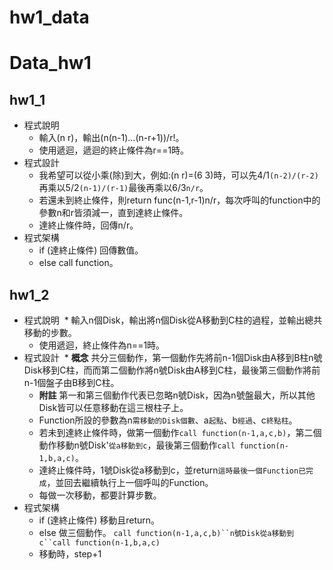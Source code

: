 # hw1_data
# Data_hw1
## hw1_1
* 程式說明
  * 輸入(n r)，輸出(n(n-1)...(n-r+1))/r!。
  * 使用遞迴，遞迴的終止條件為r==1時。
* 程式設計
  * 我希望可以從小乘(除)到大，例如:(n r)=(6 3)時，可以先4/1`(n-2)/(r-2)`再乘以5/2`(n-1)/(r-1)`最後再乘以6/3`n/r`。
  * 若還未到終止條件，則return func(n-1,r-1)n/r，每次呼叫的function中的參數n和r皆須減一，直到達終止條件。
  * 達終止條件時，回傳n/r。
* 程式架構
  * if (達終止條件) 回傳數值。
  * else call function。
## hw1_2
* 程式說明
  * 輸入n個Disk，輸出將n個Disk從A移動到C柱的過程，並輸出總共移動的步數。
  * 使用遞迴，終止條件為n==1時。
* 程式設計
  * **概念** 共分三個動作，第一個動作先將前n-1個Disk由A移到B柱n號Disk移到C柱，而而第二個動作將n號Disk由A移到C柱，最後第三個動作將前n-1個盤子由B移到C柱。
  * **附註** 第一和第三個動作代表已忽略n號Disk，因為n號盤最大，所以其他Disk皆可以任意移動在這三根柱子上。
  * Function所設的參數為n`需移動的Disk個數`、a`起點`、b`經過`、c`終點柱`。
  * 若未到達終止條件時，做第一個動作`call function(n-1,a,c,b)`，第二個動作移動n號Disk'`從a移動到c`，最後第三個動作`call function(n-1,b,a,c)`。
  * 達終止條件時，1號Disk從a移動到c，並return`這時最後一個Function已完成`，並回去繼續執行上一個呼叫的Function。
  * 每做一次移動，都要計算步數。
* 程式架構
  * if (達終止條件) 移動且return。
  * else 做三個動作。 `call function(n-1,a,c,b)``n號Disk從a移動到c``call function(n-1,b,a,c)`
  * 移動時，step+1
